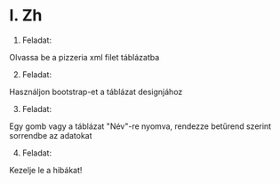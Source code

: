 # I. Zh

1. Feladat:

Olvassa be a pizzeria xml filet táblázatba

2. Feladat:

Használjon bootstrap-et a táblázat designjához

3. Feladat:

Egy gomb vagy a táblázat "Név"-re nyomva, rendezze betűrend szerint sorrendbe az adatokat

4. Feladat:

Kezelje le a hibákat!